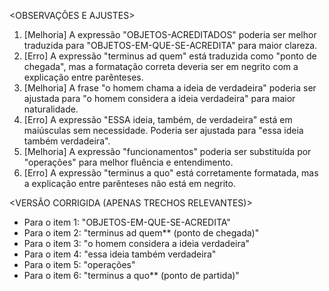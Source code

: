<OBSERVAÇÕES E AJUSTES>
1. [Melhoria] A expressão "OBJETOS-ACREDITADOS" poderia ser melhor traduzida para "OBJETOS-EM-QUE-SE-ACREDITA" para maior clareza.
2. [Erro] A expressão "terminus ad quem" está traduzida como "ponto de chegada", mas a formatação correta deveria ser em negrito com a explicação entre parênteses.
3. [Melhoria] A frase "o homem chama a ideia de verdadeira" poderia ser ajustada para "o homem considera a ideia verdadeira" para maior naturalidade.
4. [Erro] A expressão "ESSA ideia, também, de verdadeira" está em maiúsculas sem necessidade. Poderia ser ajustada para "essa ideia também verdadeira".
5. [Melhoria] A expressão "funcionamentos" poderia ser substituída por "operações" para melhor fluência e entendimento.
6. [Erro] A expressão "terminus a quo" está corretamente formatada, mas a explicação entre parênteses não está em negrito.

<VERSÃO CORRIGIDA (APENAS TRECHOS RELEVANTES)>
- Para o item 1: "OBJETOS-EM-QUE-SE-ACREDITA"
- Para o item 2: "terminus ad quem** (ponto de chegada)"
- Para o item 3: "o homem considera a ideia verdadeira"
- Para o item 4: "essa ideia também verdadeira"
- Para o item 5: "operações"
- Para o item 6: "terminus a quo** (ponto de partida)"